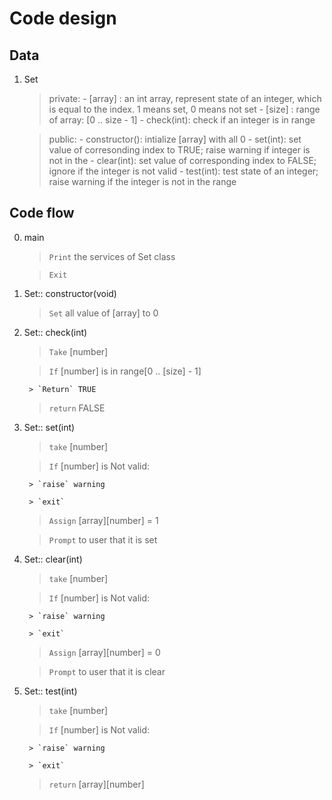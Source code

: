 
# Code design

## Data
1. Set
	> private:
		- [array] : an int array, represent state of an integer, which is equal to the index. 1 means set, 0 means not set
		- [size] : range of array: [0 .. size - 1]
		- check(int): check if an integer is in range
	
	> public:
		- constructor(): intialize [array] with all 0
		- set(int): set value of corresonding index to TRUE; raise warning if integer is not in the 
		- clear(int): set value of corresponding index to FALSE; ignore if the integer is not valid
		- test(int): test state of an integer; raise warning if the integer is not in the range

## Code flow
0. main
	> `Print` the services of Set class

	> `Exit`

1. Set:: constructor(void)
	> `Set` all value of [array] to 0

2. Set:: check(int)
	> `Take` [number]

	> `If` [number] is in range[0 .. [size] - 1]

		> `Return` TRUE

	> `return` FALSE

3. Set:: set(int)
	> `take` [number]

	> `If` [number] is Not valid:

		> `raise` warning

		> `exit`

	> `Assign` [array][number] = 1

	> `Prompt` to user that it is set

4. Set:: clear(int)
	> `take` [number]

	> `If` [number] is Not valid:

		> `raise` warning

		> `exit`

	> `Assign` [array][number] = 0

	> `Prompt` to user that it is clear

4. Set:: test(int)
	> `take` [number]

	> `If` [number] is Not valid:

		> `raise` warning

		> `exit`

	> `return` [array][number]